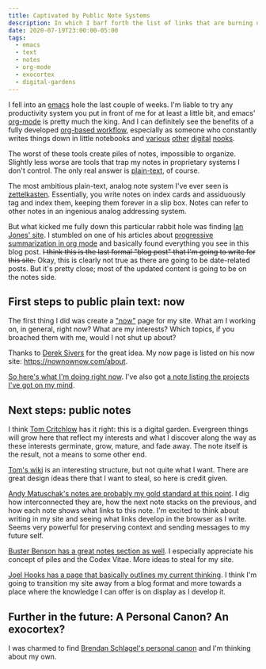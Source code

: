 ```yaml
---
title: Captivated by Public Note Systems
description: In which I barf forth the list of links that are burning up my brain and absolutely forcing me to re-design my personal site.
date: 2020-07-19T23:00:00-05:00
tags:
  - emacs
  - text
  - notes
  - org-mode
  - exocortex
  - digital-gardens
---
```


I fell into an [emacs][] hole the last couple of weeks. I'm liable to try any productivity system you put in front of me for at least a little bit, and emacs' [org-mode][] is pretty much the king. And I can definitely see the benefits of a fully developed [org-based workflow][voit-org], especially as someone who constantly writes things down in little notebooks and [various][keep] [other][evernote] [digital][notion] [nooks][standardnotes].

The worst of these tools create piles of notes, impossible to organize. Slightly less worse are tools that trap my notes in proprietary systems I don't control. The only real answer is [plain-text][text], of course.

The most ambitious plain-text, analog note system I've ever seen is [zettelkasten][zk]. Essentially, you write notes on index cards and assiduously tag and index them, keeping them forever in a slip box. Notes can refer to other notes in an ingenious analog addressing system.

But what kicked me fully down this particular rabbit hole was finding [Ian Jones' site][ianjones]. I stumbled on one of his articles about [progressive summarization in org mode][progressivesummarization] and basically found everything you see in this blog post. ~~I think this is the last formal "blog post" that I'm going to write for this site.~~ Okay, this is clearly not true as there are going to be date-related posts. But it's pretty close; most of the updated content is going to be on the notes side.

## First steps to public plain text: now

The first thing I did was create a ["now"][now] page for my site. What am I working on, in general, right now? What are my interests? Which topics, if you broached them with me, would I not shut up about?

Thanks to [Derek Sivers][siversnow] for the great idea. My now page is listed on his now site: https://nownownow.com/about.

[So here's what I'm doing right now][now]. I've also got [a note listing the projects I've got on my mind][projects].

## Next steps: public notes

I think [Tom Critchlow][TomCritchlow] has it right: this is a digital garden. Evergreen things will grow here that reflect my interests and what I discover along the way as these interests germinate, grow, mature, and fade away. The note itself is the result, not a means to some other end.

[Tom's wiki][tomwiki] is an interesting structure, but not quite what I want. There are great design ideas there that I want to steal, so here is credit given.

[Andy Matuschak's notes are probably my gold standard at this point][andynotes]. I dig how interconnected they are, how the next note stacks on the previous, and how each note shows what links to this note. I'm excited to think about writing in my site and seeing what links develop in the browser as I write. Seems very powerful for preserving context and sending messages to my future self.

[Buster Benson has a great notes section as well][busternotes]. I especially appreciate his concept of piles and the Codex Vitae. More ideas to steal for my site.

[Joel Hooks has a page that basically outlines my current thinking][joelhooks]. I think I'm going to transition my site away from a blog format and more towards a place where the knowledge I can offer is on display as I develop it.

## Further in the future: A Personal Canon? An exocortex?

I was charmed to find [Brendan Schlagel's personal canon][brendanschlagel] and I'm thinking about my own.

[emacs]: http://www.gnu.org/software/emacs/
[org-mode]: https://orgmode.org/
[voit-org]: https://karl-voit.at/tags/emacs/
[keep]: https://keep.google.com
[evernote]: https://evernote.com
[notion]: https://notion.so
[standardnotes]: https://standardnotes.org/
[text]: /tags/text
[zk]: https://en.wikipedia.org/wiki/Zettelkasten
[now]: /now
[siversnow]: https://sivers.org/now
[TomCritchlow]: https://tomcritchlow.com
[tomwiki]: https://tomcritchlow.com/wiki/
[andynotes]: https://notes.andymatuschak.org/About_these_notes
[busternotes]: https://notes.busterbenson.com/
[joelhooks]: https://joelhooks.com/digital-garden
[brendanschlagel]: http://www.brendanschlagel.com/canon/
[ianjones]: https://www.ianjones.us/
[progressivesummarization]: https://www.ianjones.us/progressive-summarization-in-org-mode
[projects]: /notes/projects
